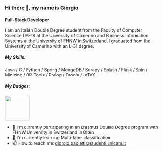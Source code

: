 ### Hi there 👋, my name is Giorgio
#### Full-Stack Developer 
I am an Italian Double Degree student from the Faculty of Computer Science LM-18 at the University of Camerino and Business Information Systems at the University of FHNW in Switzerland. I graduated from the University of Camerino with an L-31 degree.

##### My Skills: 
Java / C / Python / Spring / MongoDB / Scrapy / Splash / Flask / Spin / Minizinc / OR-Tools / Prolog / Drools / LaTeX

##### My Badges:

<a href="https://api.badgr.io/public/assertions/QCj6bVJ2QBOSiyxRoQwr6w" target="_blank" rel="noopener noreferrer"><img width="80px" height="80px" src="https://api.badgr.io/public/assertions/QCj6bVJ2QBOSiyxRoQwr6w/image"></a>

- 🔭 I'm currently participating in an Erasmus Double Degree program with FHNW University in Switzerland in Olten
- 🌱 I'm currently learning Multi-label classification
- 📫 How to reach me: giorgio.paoletti@studenti.unicam.it 
